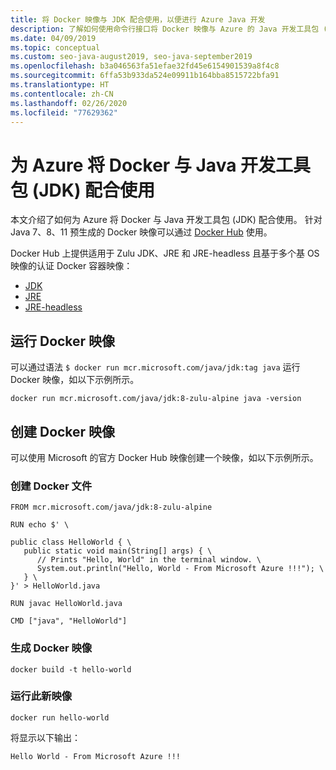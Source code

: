 ```yaml
---
title: 将 Docker 映像与 JDK 配合使用，以便进行 Azure Java 开发
description: 了解如何使用命令行接口将 Docker 映像与 Azure 的 Java 开发工具包 (JDK) 结合使用。
ms.date: 04/09/2019
ms.topic: conceptual
ms.custom: seo-java-august2019, seo-java-september2019
ms.openlocfilehash: b3a046563fa51efae32fd45e6154901539a8f4c8
ms.sourcegitcommit: 6ffa53b933da524e09911b164bba8515722bfa91
ms.translationtype: HT
ms.contentlocale: zh-CN
ms.lasthandoff: 02/26/2020
ms.locfileid: "77629362"
---
```

# <a name="use-docker-with-a-java-development-kit-jdk-for-azure"></a>为 Azure 将 Docker 与 Java 开发工具包 (JDK) 配合使用

本文介绍了如何为 Azure 将 Docker 与 Java 开发工具包 (JDK) 配合使用。 针对 Java 7、8、11 预生成的 Docker 映像可以通过 [Docker Hub](https://hub.docker.com/_/microsoft-java-se) 使用。

Docker Hub 上提供适用于 Zulu JDK、JRE 和 JRE-headless 且基于多个基 OS 映像的认证 Docker 容器映像：

* [JDK](https://hub.docker.com/_/microsoft-java-jdk)
* [JRE](https://hub.docker.com/_/microsoft-java-jre)
* [JRE-headless](https://hub.docker.com/_/microsoft-java-jre-headless)

## <a name="running-a-docker-image"></a>运行 Docker 映像

可以通过语法 `$ docker run mcr.microsoft.com/java/jdk:tag java` 运行 Docker 映像，如以下示例所示。

```cli
docker run mcr.microsoft.com/java/jdk:8-zulu-alpine java -version
```

## <a name="creating-a-docker-image"></a>创建 Docker 映像

可以使用 Microsoft 的官方 Docker Hub 映像创建一个映像，如以下示例所示。

### <a name="create-a-docker-file"></a>创建 Docker 文件

```cli
FROM mcr.microsoft.com/java/jdk:8-zulu-alpine
  
RUN echo $' \
  
public class HelloWorld { \
   public static void main(String[] args) { \
      // Prints "Hello, World" in the terminal window. \
      System.out.println("Hello, World - From Microsoft Azure !!!"); \
   } \
}' > HelloWorld.java
  
RUN javac HelloWorld.java
  
CMD ["java", "HelloWorld"]
```

### <a name="build-a-docker-image"></a>生成 Docker 映像

```cli
docker build -t hello-world
```

### <a name="run-the-new-image"></a>运行此新映像

```cli
docker run hello-world
```

将显示以下输出：

```output
Hello World - From Microsoft Azure !!!
```
